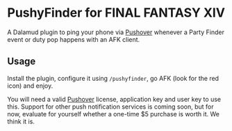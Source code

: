 # PushyFinder for FINAL FANTASY XIV
A Dalamud plugin to ping your phone via [Pushover](https://pushover.net) whenever a Party Finder event or duty pop happens with an AFK client.

## Usage
Install the plugin, configure it using `/pushyfinder`, go AFK (look for the red icon) and enjoy.

You will need a valid [Pushover](https://pushover.net) license, application key and user key to use this.
Support for other push notification services is coming soon, but for now, evaluate for yourself whether a one-time $5 purchase is worth it. We think it is.
